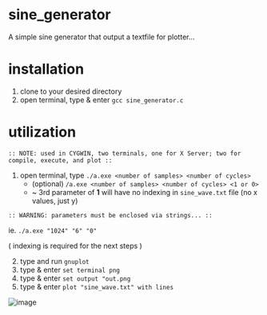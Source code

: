 
# sine_generator
A simple sine generator that output a textfile  for plotter...

# installation
  1. clone to your desired directory
  2. open terminal, type & enter `gcc sine_generator.c`

# utilization
    :: NOTE: used in CYGWIN, two terminals, one for X Server; two for compile, execute, and plot ::

  1. open terminal, type `./a.exe <number of samples> <number of cycles>`
     * (optional) `/a.exe <number of samples> <number of cycles> <1 or 0>` 
     * ~ 3rd parameter of **1** will have no indexing in `sine_wave.txt` file (no x values, just y) 
  
    :: WARNING: parameters must be enclosed via strings... ::
   ie. `./a.exe "1024" "6" "0"`
   
   ( indexing is required for the next steps )

  2. type and run `gnuplot`
  3. type & enter `set terminal png`
  4. type & enter `set output "out.png`
  5. type & enter `plot "sine_wave.txt" with lines`

![image](https://user-images.githubusercontent.com/40836157/135745211-7e3684a3-7837-4077-bbef-6fe0d2448132.png)
